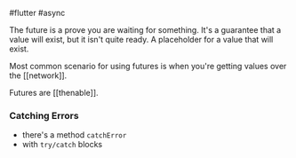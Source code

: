 #flutter #async

The future is a prove you are waiting for something. It's a guarantee that a value will exist, but it isn't quite ready.
A placeholder for a value that will exist.

Most common scenario for using futures is when you're getting values over the [[network]].

Futures are [[thenable]].

### Catching Errors
- there's a method `catchError`
- with `try/catch` blocks